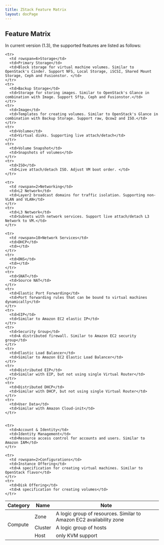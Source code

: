 ```yaml
---
title: ZStack Feature Matrix
layout: docPage
---
```


## Feature Matrix

In current version (1.3), the supported features are listed as follows:


<table class="table black-table">
  <thead>
    <th>Category</th>
    <th>Name</th>
    <th>Note</th>
  </thead>
  
  <tbody>
    <tr>
      <td rowspan=3>Compute</td>
      <td>Zone</td>
      <td>A logic group of resources. Similar to Amazon EC2 availability zone</td>
    </tr>
    <tr>
      <td>Cluster</td>
      <td>A logic group of hosts</td>
    </tr>
    <tr>
      <td>Host</td>
      <td>only KVM support</td>
    </tr>
    
    <tr>
      <td rowspan=6>Storage</td>
      <td>Primary Storage</td>
      <td>Block storage for virtual machine volumes. Similar to OpenStack's Cinder. Support NFS, Local Storage, iSCSI, Shared Mount Storage, Ceph and Fusionstor. </td>
    </tr>
    <tr>
      <td>Backup Storage</td>
      <td>Storage for storing images. Similar to OpenStack's Glance in combination with Image. Support Sftp, Ceph and Fusionstor.</td>
    </tr>
    <tr>
      <td>Image</td>
      <td>Templates for creating volumes. Similar to OpenStack's Glance in combination with Backup Storage. Support raw, Qcow2 and ISO.</td>
    </tr>
    <tr>
      <td>Volume</td>
      <td>Virtual disks. Supporting live attach/detach</td>
    </tr>
    <tr>
      <td>Volume Snapshot</td>
      <td>Snapshots of volumes</td>
    </tr>
    <tr>
      <td>ISO</td>
      <td>Live attach/detach ISO. Adjust VM boot order. </td>
    </tr>
    
    <tr>
      <td rowspan=2>Networking</td>
      <td>L2 Network</td>
      <td>Layer2 broadcast domains for traffic isolation. Supporting non-VLAN and VLAN</td>
    </tr>
    <tr>
      <td>L3 Network</td>
      <td>Subnets with network services. Support live attach/detach L3 Network to VM.</td>
    </tr>
    
    <tr>
      <td rowspan=10>Network Services</td>
      <td>DHCP</td>
      <td></td>
    </tr>
    <tr>
      <td>DNS</td>
      <td></td>
    </tr>
    <tr>
      <td>SNAT</td>
      <td>Source NAT</td>
    </tr>
    <tr>
      <td>Elastic Port Forwarding</td>
      <td>Port forwarding rules that can be bound to virtual machines dynamically</td>
    </tr>
    <tr>
      <td>EIP</td>
      <td>Similar to Amazon EC2 elastic IP</td>
    </tr>
    <tr>
      <td>Security Group</td>
      <td>A distributed firewall. Similar to Amazon EC2 security group</td>
    </tr>
    <tr>
      <td>Elastic Load Balancer</td>
      <td>Similar to Amazon EC2 Elastic Load Balancer</td>
    </tr>
    <tr>
      <td>Distributed EIP</td>
      <td>Similar with EIP, but not using single Virtual Router</td>
    </tr>
    <tr>
      <td>Distributed DHCP</td>
      <td>Similar with DHCP, but not using single Virtual Router</td>
    </tr>
    <tr>
      <td>User Data</td>
      <td>Similar with Amazon Cloud-init</td>
    </tr>
    
    
    <tr>
      <td>Account & Identity</td>
      <td>Identity Management</td>
      <td>Resource access control for accounts and users. Similar to Amazon IAM</td>
    </tr>

    <tr>
      <td rowspan=2>Configurations</td>
      <td>Instance Offering</td>
      <td>A specification for creating virtual machines. Similar to OpenStack flavor</td>
    </tr>
    <tr>
      <td>Disk Offering</td>
      <td>A specification for creating volumes</td>
    </tr>
  </tbody>
</table>
